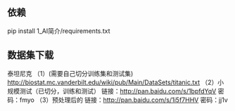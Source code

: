 ## 依赖
pip install 1_AI简介/requirements.txt
## 数据集下载
泰坦尼克
（1）(需要自己切分训练集和测试集)
http://biostat.mc.vanderbilt.edu/wiki/pub/Main/DataSets/titanic.txt
（2）小规模测试（已切分，训练和测试）
链接：http://pan.baidu.com/s/1bpfdYqV 密码：fmyo
（3）预处理后的
链接：http://pan.baidu.com/s/1i5f7HHV 密码：jj1v

